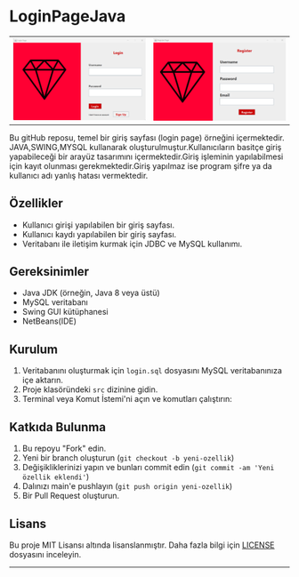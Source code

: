 # LoginPageJava
<table>
  <tr>
    <td><img src="images/loginPage.png" alt="Proje Örneği" width="500"/></td>
    <td><img src="images/registerPage.png" alt="Proje Örneği" width="500"/></td>
  </tr>
</table>


<!-- Projeye ait bir ekran görüntüsü veya logo -->

Bu gitHub reposu, temel bir giriş sayfası (login page) örneğini içermektedir. JAVA,SWING,MYSQL kullanarak oluşturulmuştur.Kullanıcıların basitçe giriş yapabileceği bir arayüz tasarımını içermektedir.Giriş işleminin yapılabilmesi için kayıt olunması gerekmektedir.Giriş yapılmaz ise program şifre ya da kullanıcı adı yanlış hatası vermektedir.


## Özellikler

- Kullanıcı girişi yapılabilen bir giriş sayfası.
- Kullanıcı kaydı yapılabilen bir giriş sayfası.
- Veritabanı ile iletişim kurmak için JDBC ve MySQL kullanımı.

## Gereksinimler

- Java JDK (örneğin, Java 8 veya üstü)
- MySQL veritabanı
- Swing GUI kütüphanesi
- NetBeans(IDE)

## Kurulum

1. Veritabanını oluşturmak için `login.sql` dosyasını MySQL veritabanınıza içe aktarın.
2. Proje klasöründeki `src` dizinine gidin.
3. Terminal veya Komut İstemi'ni açın ve komutları çalıştırın:


## Katkıda Bulunma

1. Bu repoyu "Fork" edin.
2. Yeni bir branch oluşturun (`git checkout -b yeni-ozellik`)
3. Değişikliklerinizi yapın ve bunları commit edin (`git commit -am 'Yeni özellik eklendi'`)
4. Dalınızı main'e pushlayın (`git push origin yeni-ozellik`)
5. Bir Pull Request oluşturun.

## Lisans

Bu proje MIT Lisansı altında lisanslanmıştır. Daha fazla bilgi için [LICENSE](LICENSE) dosyasını inceleyin.

---





